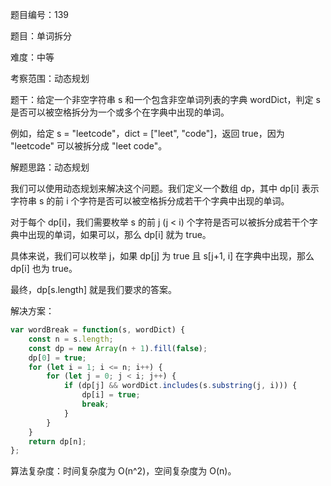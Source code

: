 题目编号：139

题目：单词拆分

难度：中等

考察范围：动态规划

题干：给定一个非空字符串 s 和一个包含非空单词列表的字典 wordDict，判定 s 是否可以被空格拆分为一个或多个在字典中出现的单词。

例如，给定 s = "leetcode"，dict = ["leet", "code"]，返回 true，因为 "leetcode" 可以被拆分成 "leet code"。

解题思路：动态规划

我们可以使用动态规划来解决这个问题。我们定义一个数组 dp，其中 dp[i] 表示字符串 s 的前 i 个字符是否可以被空格拆分成若干个字典中出现的单词。

对于每个 dp[i]，我们需要枚举 s 的前 j (j < i) 个字符是否可以被拆分成若干个字典中出现的单词，如果可以，那么 dp[i] 就为 true。

具体来说，我们可以枚举 j，如果 dp[j] 为 true 且 s[j+1, i] 在字典中出现，那么 dp[i] 也为 true。

最终，dp[s.length] 就是我们要求的答案。

解决方案：

```javascript
var wordBreak = function(s, wordDict) {
    const n = s.length;
    const dp = new Array(n + 1).fill(false);
    dp[0] = true;
    for (let i = 1; i <= n; i++) {
        for (let j = 0; j < i; j++) {
            if (dp[j] && wordDict.includes(s.substring(j, i))) {
                dp[i] = true;
                break;
            }
        }
    }
    return dp[n];
};
```

算法复杂度：时间复杂度为 O(n^2)，空间复杂度为 O(n)。